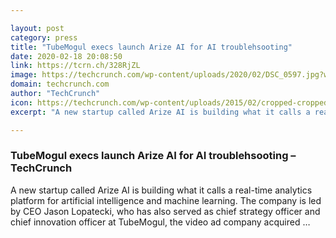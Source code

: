 ```yaml
---

layout: post
category: press
title: "TubeMogul execs launch Arize AI for AI troublehsooting"
date: 2020-02-18 20:08:50
link: https://tcrn.ch/328RjZL
image: https://techcrunch.com/wp-content/uploads/2020/02/DSC_0597.jpg?w=602
domain: techcrunch.com
author: "TechCrunch"
icon: https://techcrunch.com/wp-content/uploads/2015/02/cropped-cropped-favicon-gradient.png?w=180
excerpt: "A new startup called Arize AI is building what it calls a real-time analytics platform for artificial intelligence and machine learning. The company is led by CEO Jason Lopatecki, who has also served as chief strategy officer and chief innovation officer at TubeMogul, the video ad company acquired …"

---
```


### TubeMogul execs launch Arize AI for AI troublehsooting – TechCrunch

A new startup called Arize AI is building what it calls a real-time analytics platform for artificial intelligence and machine learning. The company is led by CEO Jason Lopatecki, who has also served as chief strategy officer and chief innovation officer at TubeMogul, the video ad company acquired …